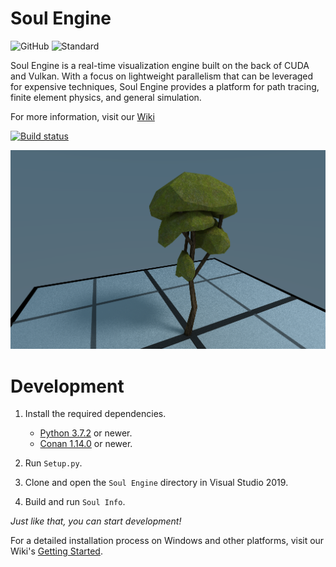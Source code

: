 # Soul Engine

![GitHub](https://img.shields.io/github/license/Synodic-Software/Soul-Engine.svg)
![Standard](https://img.shields.io/badge/C%2B%2B-20-blue.svg)


Soul Engine is a real-time visualization engine built on the back of CUDA and Vulkan. With a focus on lightweight parallelism that can be leveraged for expensive techniques, Soul Engine provides a platform for path tracing, finite element physics, and general simulation.

For more information, visit our [Wiki](https://github.com/Synodic-Software/Soul-Engine/wiki)

[![Build status](https://ci.appveyor.com/api/projects/status/ryye37u8hw4ofd5l?svg=true)](https://ci.appveyor.com/project/Synodic-Software/soul-engine)



![Tree Model](Resources/Images/Tree.png)


# Development


1. Install the required dependencies.
    * [Python 3.7.2](https://www.python.org/downloads/release/python-372/) or newer.
    * [Conan 1.14.0](https://conan.io/downloads.html) or newer.

1. Run `Setup.py`.

1. Clone and open the `Soul Engine` directory in Visual Studio 2019.

1. Build and run `Soul Info`.

*Just like that, you can start development!*

For a detailed installation process on Windows and other platforms, visit our Wiki's [Getting Started](https://github.com/Synodic-Software/Soul-Engine/wiki/Getting-Started).
